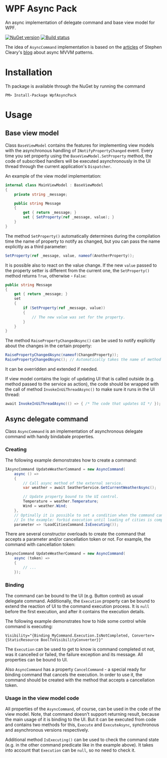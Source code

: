 # WPF Async Pack
An async implementation of delegate command and base view model for WPF.

[![NuGet version](https://badge.fury.io/nu/WpfAsyncPack.svg)](https://badge.fury.io/nu/WpfAsyncPack)
[![Build status](https://ci.appveyor.com/api/projects/status/03gk0y53ccsa4aqq?svg=true)](https://ci.appveyor.com/project/kirmir/wpfasyncpack)

The idea of ```AsyncCommand``` implementation is based on the [articles](https://msdn.microsoft.com/en-us/magazine/dn630647.aspx) of Stephen Cleary's [blog](http://blog.stephencleary.com/) about async MVVM patterns.

# Installation

Th package is available through the NuGet by running the command

```
PM> Install-Package WpfAsyncPack
```

# Usage

## Base view model

Class ```BaseViewModel``` contains the features for implementing view models with the asynchronous handling of ```INotifyPropertyChanged``` event. Every time you set property using the ```BaseViewModel.SetProperty``` method, the code of subscribed handlers will be executed asynchronously in the UI thread through the current application's ```Dispatcher```.

An example of the view model implementation:

```csharp
internal class MainViewModel : BaseViewModel
{
    private string _message;

    public string Message
    {
        get { return _message; }
        set { SetProperty(ref _message, value); }
    }
}
```

The method ```SetProperty()``` automatically determines during the compilation time the name of property to notify as changed, but you can pass the name explicitly as a third parameter:

```csharp
SetProperty(ref _message, value, nameof(AnotherProperty));
```

It is possible also to react on the value change. If the new ```value``` passed to the property setter is different from the current one, the ```SetProperty()``` method returns ```True```, otherwise - ```False```:

```csharp
public string Message
{
    get { return _message; }
    set
    {
        if (SetProperty(ref _message, value))
        {
            // The new value was set for the property.
        }
    }
}
```

The method ```RaisePropertyChangedAsync()``` can be used to notify explicitly about the changes in the certain property:

```csharp
RaisePropertyChangedAsync(nameof(ChangedProperty));
RaisePropertyChangedAsync(); // Automatically takes the name of method or property that calls it.
```

It can be overridden and extended if needed.

If view model contains the logic of updating UI that is called outside (e.g. method passed to the service as action), the code should be wrapped with the call of method ```InvokeInUiThreadAsync()``` to make sure it runs in the UI thread:

```csharp
await InvokeInUiThreadAsync(() => { /* The code that updates UI */ });
```

## Async delegate command

Class ```AsyncCommand``` is an implementation of asynchronous delegate command with handy bindabale properties.

### Creating

The following example demonstrates how to create a command:

```csharp
IAsyncCommand UpdateWeatherCommand = new AsyncCommand(
    async () =>
    {
        // Call async method of the external service.
        var weather = await SeatherService.GetCurrentWeatherAsync();

        // Update property bound to the UI control.
        Temperature = weather.Temperature;
        Wind = weather.Wind;
    },
    // Optinally it is possible to set a condition when the command can be executed.
    // In the example: forbid execution until loading of cities is completed.
    parameter => !LoadCitiesCommand.IsExecuting());
```

There are several constructor overloads to create the command that accepts a parameter and/or cancellation token or not.
For example, the command with cancellation token:

```csharp
IAsyncCommand UpdateWeatherCommand = new AsyncCommand(
    async (token) =>
    {
        // ...
    });
```

### Binding

The command can be bound to the UI (e.g. Button control) as usual delegate command. Additionally, the ```Execution``` property can be bound to extend the reaction of UI to the command execution process. It is ```null``` before the first execution, and after it contains the execution details.

The following example demonstrates how to hide some control while command is executing:

```xaml
Visibility="{Binding MyCommand.Execution.IsNotCompleted, Converter={StaticResource BoolToVisibilityConverter}}"
```

The ```Execution``` can be used to get to know is command completed ot not, was it cancelled or failed, the failure exception and its message. All properties can be bound to UI.

Also ```AsyncCommand``` has a property ```CancelCommand``` - a special ready for binding command that cancels the execution. In order to use it, the command should be created with the method that accepts a cancellation token.

### Usage in the view model code

All properties of the ```AsyncCommand```, of course, can be used in the code of the view model. Note, that command doesn't support returning result, because the main usage of it is binding to the UI. But it can be executed from code and contains two methods for this, ```Execute``` and ```ExecuteAsync```, synchronous and asynchronous versions respectively.

Additional method ```IsExecuting()``` can be used to check the command state (e.g. in the other command predicate like in the example above). It takes into account that ```Execution``` can be ```null```, so no need to check it.
